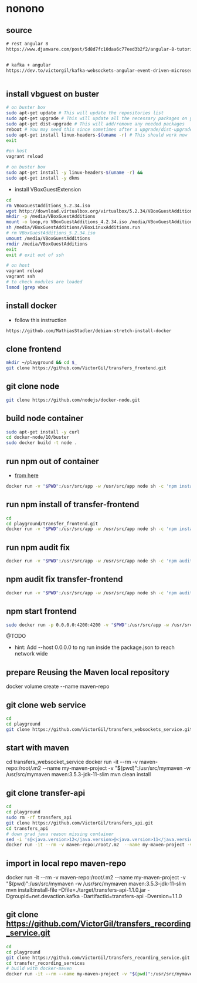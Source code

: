 # nonono

## source

```txt
# rest angular 8
https://www.djamware.com/post/5d8d7fc10daa6c77eed3b2f2/angular-8-tutorial-rest-api-and-httpclient-examples


# kafka + angular
https://dev.to/victorgil/kafka-websockets-angular-event-driven-microservices-all-the-way-to-the-frontend-12aa



```

## install vbguest on buster

```bash
# on buster box
sudo apt-get update # This will update the repositories list
sudo apt-get upgrade # This will update all the necessary packages on your system
sudo apt-get dist-upgrade # This will add/remove any needed packages
reboot # You may need this since sometimes after a upgrade/dist-upgrade, there are some left over entries that get fixed after a reboot
sudo apt-get install linux-headers-$(uname -r) # This should work now
exit
```

```bash
#on host
vagrant reload
```

```bash
# on buster box
sudo apt-get install -y linux-headers-$(uname -r) &&
sudo apt-get install -y dkms

```

- install VBoxGuestExtension

```bash
cd 
rm VBoxGuestAdditions_5.2.34.iso
wget http://download.virtualbox.org/virtualbox/5.2.34/VBoxGuestAdditions_5.2.34.iso
mkdir -p /media/VBoxGuestAdditions
mount -o loop,ro VBoxGuestAdditions_4.2.34.iso /media/VBoxGuestAdditions
sh /media/VBoxGuestAdditions/VBoxLinuxAdditions.run
# rm VBoxGuestAdditions_5.2.34.iso
umount /media/VBoxGuestAdditions
rmdir /media/VBoxGuestAdditions
exit
exit # exit out of ssh
```

```bash
# on host
vagrant reload
vagrant ssh
# to check modules are loaded
lsmod |grep vbox
```

## install docker

- follow this instruction

```txt
https://github.com/MathiasStadler/debian-stretch-install-docker
```

## clone frontend

```bash
mkdir ~/playground && cd $_
git clone https://github.com/VictorGil/transfers_frontend.git
```

## git clone node

```bash
git clone https://github.com/nodejs/docker-node.git
```

## build node container

```bash
sudo apt-get install -y curl
cd docker-node/10/buster
sudo docker build -t node .
```

## run npm out of container

- [from here](https://gist.github.com/ArtemGordinsky/b79ea473e8bc6f67943b)

```bash
docker run -v "$PWD":/usr/src/app -w /usr/src/app node sh -c 'npm install'
```

## run npm install of transfer-frontend

```bash
cd
cd playground/transfer_frontend.git
docker run -v "$PWD":/usr/src/app -w /usr/src/app node sh -c 'npm install'
```

## run npm audit fix

```bash
docker run -v "$PWD":/usr/src/app -w /usr/src/app node sh -c 'npm audit fix '
```

## npm audit fix transfer-frontend

```bash
docker run -v "$PWD":/usr/src/app -w /usr/src/app node sh -c 'npm audit build '
```

## npm start frontend

```bash
sudo docker run -p 0.0.0.0:4200:4200 -v "$PWD":/usr/src/app -w /usr/src/app node sh -c 'npm start '
```

@TODO
- hint: Add --host 0.0.0.0 to ng run  inside the package.json to reach network wide


## prepare Reusing the Maven local repository
docker volume create --name maven-repo

## git clone web service

```bash
cd
cd playground
git clone https://github.com/VictorGil/transfers_websockets_service.git
```

## start with maven
cd transfers_websocket_service
docker run -it --rm -v maven-repo:/root/.m2  --name my-maven-project -v "$(pwd)":/usr/src/mymaven -w /usr/src/mymaven maven:3.5.3-jdk-11-slim mvn clean install

## git clone transfer-api

```bash
cd
cd playground
sudo rm -rf transfers_api
git clone https://github.com/VictorGil/transfers_api.git
cd transfers_api
# down grad java reason missing container
sed -i 's@<java.version>12</java.version>@<java.version>11</java.version>@g' pom.xml
docker run -it --rm -v maven-repo:/root/.m2  --name my-maven-project -v "$(pwd)":/usr/src/mymaven -w /usr/src/mymaven maven:3.5.3-jdk-11-slim mvn clean install

```

## import in local repo maven-repo
docker run -it --rm -v maven-repo:/root/.m2  --name my-maven-project -v "$(pwd)":/usr/src/mymaven -w /usr/src/mymaven maven:3.5.3-jdk-11-slim mvn install:install-file –Dfile=./target/transfers-api-1.1.0.jar -DgroupId=net.devaction.kafka -DartifactId=transfers-api -Dversion=1.1.0


## git clone https://github.com/VictorGil/transfers_recording_service.git

```bash
cd
cd playground
git clone https://github.com/VictorGil/transfers_recording_service.git
cd transfer_recording_services
# build with docker-maven
docker run -it --rm --name my-maven-project -v "$(pwd)":/usr/src/mymaven -w /usr/src/mymaven maven:3.6.3-jdk-11-slim mvn -X clean install

```
